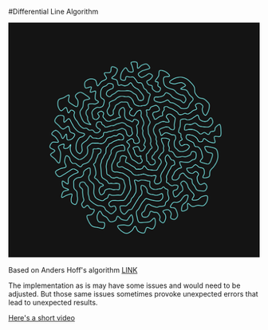 #Differential Line Algorithm

![Screenshot](screenshot.png)

Based on Anders Hoff's algorithm [LINK](https://inconvergent.net/generative/differential-line/)

The implementation as is may have some issues and would need to be adjusted. But those same issues sometimes provoke unexpected errors that lead to unexpected results.

[Here's a short video](https://www.instagram.com/p/Bfs3c7wjaBM/)